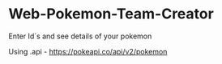 # Web-Pokemon-Team-Creator

Enter Id´s and see details of your pokemon

Using .api - https://pokeapi.co/api/v2/pokemon
